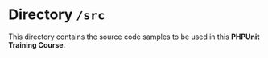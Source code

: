 # Directory `/src`

This directory contains the source code samples to be used in this **PHPUnit Training Course**.
